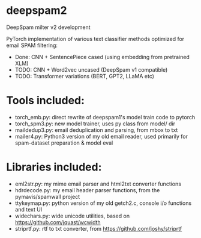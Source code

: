 # deepspam2
DeepSpam milter v2 development

PyTorch implementation of various text classifier methods optimized for email SPAM filtering:

- Done:  CNN + SentencePiece cased (using embedding from pretrained XLM)
- TODO:  CNN + Word2vec uncased (DeepSpam v1 compatible)
- TODO:  Transformer variations (BERT, GPT2, LLaMA etc)

# Tools included:

- torch_emb.py: direct rewrite of deepspam1's model train code to pytorch
- torch_spm3.py: new model trainer, uses py class from model/ dir
- maildedup3.py: email deduplication and parsing, from mbox to txt
- mailer4.py: Python3 version of my old email reader, used primarily for spam-dataset preparation & model eval

# Libraries included:

- eml2str.py: my mime email parser and html2txt converter functions
- hdrdecode.py: my email header parser functions, from the pymavis/spamwall project
- ttykeymap.py: python version of my old getch2.c, console i/o functions and text UI
- widechars.py: wide unicode utilities, based on https://github.com/jquast/wcwidth
- striprtf.py: rtf to txt converter, from https://github.com/joshy/striprtf
